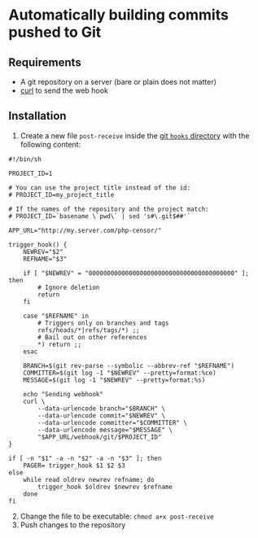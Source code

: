 Automatically building commits pushed to Git
============================================

Requirements
------------

- A git repository on a server (bare or plain does not matter)
- [curl](http://curl.haxx.se) to send the web hook

Installation
------------

1. Create a new file `post-receive` inside the 
[git `hooks` directory](http://www.git-scm.com/book/en/Customizing-Git-Git-Hooks) with the following content:

```shell
#!/bin/sh

PROJECT_ID=1

# You can use the project title instead of the id:
# PROJECT_ID=my_project_title

# If the names of the repository and the project match:
# PROJECT_ID=`basename \`pwd\` | sed 's#\.git$##'`

APP_URL="http://my.server.com/php-censor/"

trigger_hook() {
    NEWREV="$2"
    REFNAME="$3"
    
    if [ "$NEWREV" = "0000000000000000000000000000000000000000" ]; then
        # Ignore deletion
        return
    fi
    
    case "$REFNAME" in
        # Triggers only on branches and tags
        refs/heads/*|refs/tags/*) ;;
        # Bail out on other references
        *) return ;;
    esac
    
    BRANCH=$(git rev-parse --symbolic --abbrev-ref "$REFNAME")
    COMMITTER=$(git log -1 "$NEWREV" --pretty=format:%ce)
    MESSAGE=$(git log -1 "$NEWREV" --pretty=format:%s)
    
    echo "Sending webhook"
    curl \
        --data-urlencode branch="$BRANCH" \
        --data-urlencode commit="$NEWREV" \
        --data-urlencode committer="$COMMITTER" \
        --data-urlencode message="$MESSAGE" \
        "$APP_URL/webhook/git/$PROJECT_ID"
}

if [ -n "$1" -a -n "$2" -a -n "$3" ]; then
    PAGER= trigger_hook $1 $2 $3
else
    while read oldrev newrev refname; do
        trigger_hook $oldrev $newrev $refname
    done
fi
```

2. Change the file to be executable: `chmod a+x post-receive`
3. Push changes to the repository
